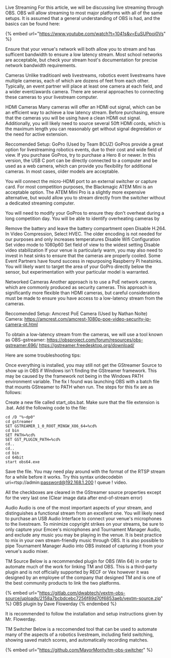 Live Streaming
For this article, we will be discussing live streaming through OBS. OBS will allow streaming to most major platforms with all of the same setups. It is assumed that a general understanding of OBS is had, and the basics can be found here:

{% embed url="https://www.youtube.com/watch?t=1041s&v=EuSUPpoi0Vs" %}

Ensure that your venue's network will both allow you to stream and has sufficent bandwidth to ensure a low latency stream. Most school networks are acceptable, but check your stream host's documentation for precise network bandwidth requirements.

Cameras
Unlike traditioanl web livestreams, robotics event livestreams have multiple cameras, each of which are dozens of feet from each other. Typically, an event partner will place at least one camera at each field, and a wider event/awards camera. There are several approaches to connecting these cameras to your livestream computer.

HDMI Cameras
Many cameras will offer an HDMI out signal, which can be an efficient way to achieve a low latency stream. Before purchasing, ensure that the cameras you will be using have a clean HDMI out signal. Additionally, you will likely need to source several 50ft HDMI cords, which is the maximum length you can reasonably get without signal degredation or the need for active extension.

Reccomended Setup: GoPro (Used by Team BCUZ)
GoPros provide a great option for livestreaming robotics events, due to their cost and wide field of view. If you purchase GoPros, try to purchase a Hero 8 or newer. In this version, the USB C port can be directly connected to a computer and be used as a web camera, which can provide you flexibility for additional cameras. In most cases, older models are acceptable.

You will connect the micro-HDMI port to an external switcher or capture card. For most competition purposes, the Blackmagic ATEM Mini is an acceptable option. The ATEM Mini Pro is a slightly more expensive alternative, but would allow you to stream directly from the switcher without a dedicated streaming computer.

You will need to modify your GoPros to ensure they don't overheat during a long competition day. You will be able to identify overheating cameras by

Remove the battery and leave the battery compartment open
Disable H.264. In Video Compression, Select HVEC. The older encoding is not needed for our purposes and only increases temperatures
Disable Wifi Configuration
Set video mode to 1080p60
Set field of view to the widest setting
Disable video stabilization
If your venue is particularly warm, you may also need to invest in heat sinks to ensure that the cameras are properly cooled. Some Event Partners have found success in repurposing Raspberry Pi heatsinks. You will likely want to target the area of your GoPro directly below the sensor, but experimentation with your particular model is warranted.

Networked Cameras
Another approach is to use a PoE network camera, which are commonly produced as security cameras. This approach is significantly more flexible than HDMI cameras, but careful considerations must be made to ensure you have access to a low-latency stream from the cameras.

Reccomended Setup: Amcrest PoE Camera (Used by Nathan Nolte)
Camera: https://amcrest.com/amcrest-1080p-poe-video-security-ip-camera-pt.html

To obtain a low-latency stream from the cameras, we will use a tool known as OBS-gstreamer: https://obsproject.com/forum/resources/obs-gstreamer.696/ https://gstreamer.freedesktop.org/download/

Here are some troubleshooting tips:

Once everything is installed, you may still not get the GStreamer Source to show up in OBS if Windows isn't finding the GStreamer framework. This may be caused by the framework not being in the Windows PATH environment variable. The fix I found was launching OBS with a batch file that mounts GStreamer to PATH when run. The steps for this fix are as follows:

Create a new file called start_obs.bat. Make sure that the file extension is .bat.
Add the following code to the file: 

```
cd /D "%~dp0"
cd gstreamer
SET GSTREAMER_1_0_ROOT_MINGW_X86_64=%cd%
cd bin
SET PATH=%cd%
SET GST_PLUGIN_PATH=%cd%
cd..
cd..
cd bin
cd 64bit
start obs64.exe
```

Save the file.
You may need play around with the format of the RTSP stream for a while before it works. Try this syntax uridecodebin uri=rtsp://admin:password@192.168.1.200 ! queue ! video.

All the checkboxes are cleared in the GStreamer source properties except for the very last one (Clear image data after end-of-stream error)

Audio
Audio is one of the most important aspects of your stream, and distinguishes a functional stream from an excellent one. You will likely need to purchase an USB Audio Interface to connect your venue's microphones to the livestream. To minimize copyright strikes on your streams, be sure to only capture your Emcee's microphones and Tournament Manager Audio, and exclude any music you may be playing in the venue. It is best practice to mix in your own stream-friendly music through OBS. It is also possible to pipe Tournament Manager Audio into OBS instead of capturing it from your venue's audio mixer.

TM Source
Below is a recommended plugin for OBS (Win 64) in order to automate much of the work for linking TM and OBS. This is a third-party plugin and is not officially supported by RECF or Vex however it was designed by an employee of the company that designed TM and is one of the best community products to link the two platforms.

{% embed url="https://gitlab.com/dwabtech/vextm-obs-source/uploads/2158a7bcbdcebc7256f89d70f6853aeb/vextm-source.zip" %} OBS plugin by Dave Flowerday {% endembed %}

It is recommended to follow the installation and setup instructions given by Mr. Flowerday.

TM Switcher
Below is a reccomended tool that can be used to automate many of the aspects of a robotics livestream, including field switching, showing saved match scores, and automatically recording matches.

{% embed url="https://github.com/MayorMonty/tm-obs-switcher" %}

